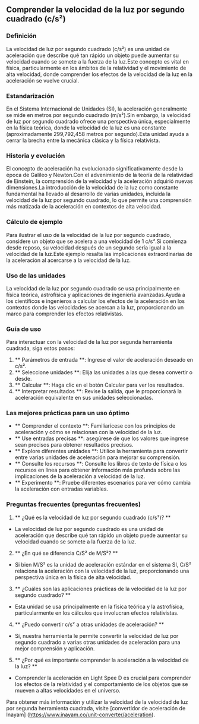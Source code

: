 ## Comprender la velocidad de la luz por segundo cuadrado (c/s²)

### Definición
La velocidad de luz por segundo cuadrado (c/s²) es una unidad de aceleración que describe qué tan rápido un objeto puede aumentar su velocidad cuando se somete a la fuerza de la luz.Este concepto es vital en física, particularmente en los ámbitos de la relatividad y el movimiento de alta velocidad, donde comprender los efectos de la velocidad de la luz en la aceleración se vuelve crucial.

### Estandarización
En el Sistema Internacional de Unidades (SI), la aceleración generalmente se mide en metros por segundo cuadrado (m/s²).Sin embargo, la velocidad de luz por segundo cuadrado ofrece una perspectiva única, especialmente en la física teórica, donde la velocidad de la luz es una constante (aproximadamente 299,792,458 metros por segundo).Esta unidad ayuda a cerrar la brecha entre la mecánica clásica y la física relativista.

### Historia y evolución
El concepto de aceleración ha evolucionado significativamente desde la época de Galileo y Newton.Con el advenimiento de la teoría de la relatividad de Einstein, la comprensión de la velocidad y la aceleración adquirió nuevas dimensiones.La introducción de la velocidad de la luz como constante fundamental ha llevado al desarrollo de varias unidades, incluida la velocidad de la luz por segundo cuadrado, lo que permite una comprensión más matizada de la aceleración en contextos de alta velocidad.

### Cálculo de ejemplo
Para ilustrar el uso de la velocidad de la luz por segundo cuadrado, considere un objeto que se acelera a una velocidad de 1 c/s².Si comienza desde reposo, su velocidad después de un segundo sería igual a la velocidad de la luz.Este ejemplo resalta las implicaciones extraordinarias de la aceleración al acercarse a la velocidad de la luz.

### Uso de las unidades
La velocidad de la luz por segundo cuadrado se usa principalmente en física teórica, astrofísica y aplicaciones de ingeniería avanzadas.Ayuda a los científicos e ingenieros a calcular los efectos de la aceleración en los contextos donde las velocidades se acercan a la luz, proporcionando un marco para comprender los efectos relativistas.

### Guía de uso
Para interactuar con la velocidad de la luz por segunda herramienta cuadrada, siga estos pasos:
1. ** Parámetros de entrada **: Ingrese el valor de aceleración deseado en c/s².
2. ** Seleccione unidades **: Elija las unidades a las que desea convertir o desde.
3. ** Calcular **: Haga clic en el botón Calcular para ver los resultados.
4. ** Interpretar resultados **: Revise la salida, que le proporcionará la aceleración equivalente en sus unidades seleccionadas.

### Las mejores prácticas para un uso óptimo
- ** Comprender el contexto **: Familiarícese con los principios de aceleración y cómo se relacionan con la velocidad de la luz.
- ** Use entradas precisas **: asegúrese de que los valores que ingrese sean precisos para obtener resultados precisos.
- ** Explore diferentes unidades **: Utilice la herramienta para convertir entre varias unidades de aceleración para mejorar su comprensión.
- ** Consulte los recursos **: Consulte los libros de texto de física o los recursos en línea para obtener información más profunda sobre las implicaciones de la aceleración a velocidad de la luz.
- ** Experimento **: Pruebe diferentes escenarios para ver cómo cambia la aceleración con entradas variables.

### Preguntas frecuentes (preguntas frecuentes)

1. ** ¿Qué es la velocidad de luz por segundo cuadrado (c/s²)? **
- La velocidad de luz por segundo cuadrado es una unidad de aceleración que describe qué tan rápido un objeto puede aumentar su velocidad cuando se somete a la fuerza de la luz.

2. ** ¿En qué se diferencia C/S² de M/S²? **
- Si bien M/S² es la unidad de aceleración estándar en el sistema SI, C/S² relaciona la aceleración con la velocidad de la luz, proporcionando una perspectiva única en la física de alta velocidad.

3. ** ¿Cuáles son las aplicaciones prácticas de la velocidad de la luz por segundo cuadrado? **
- Esta unidad se usa principalmente en la física teórica y la astrofísica, particularmente en los cálculos que involucran efectos relativistas.

4. ** ¿Puedo convertir c/s² a otras unidades de aceleración? **
- Sí, nuestra herramienta le permite convertir la velocidad de luz por segundo cuadrado a varias otras unidades de aceleración para una mejor comprensión y aplicación.

5. ** ¿Por qué es importante comprender la aceleración a la velocidad de la luz? **
- Comprender la aceleración en Light Spee D es crucial para comprender los efectos de la relatividad y el comportamiento de los objetos que se mueven a altas velocidades en el universo.

Para obtener más información y utilizar la velocidad de la velocidad de luz por segunda herramienta cuadrada, visite [convertidor de aceleración de Inayam] (https://www.inayam.co/unit-converter/aceleration).